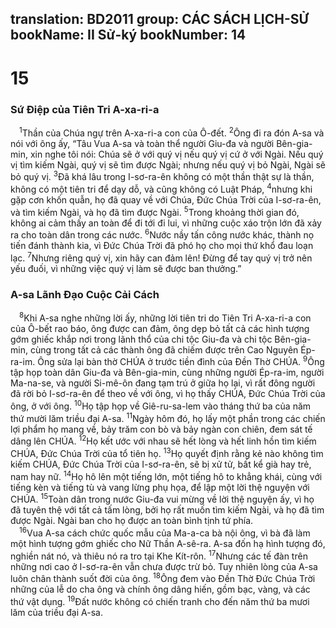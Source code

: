 translation: BD2011
group: CÁC SÁCH LỊCH-SỬ
bookName: II Sử-ký 
bookNumber: 14
-------

<div class="title"><h1>15</h1><h3>Sứ Ðiệp của Tiên Tri A-xa-ri-a</h3></div>
<span class="verse 2su_15_1"> <sup>1</sup>Thần của Chúa ngự trên A-xa-ri-a con của Ô-đết. </span>
<span class="verse 2su_15_2"><sup>2</sup>Ông đi ra đón A-sa và nói với ông ấy, “Tâu Vua A-sa và toàn thể người Giu-đa và người Bên-gia-min, xin nghe tôi nói: Chúa sẽ ở với quý vị nếu quý vị cứ ở với Ngài. Nếu quý vị tìm kiếm Ngài, quý vị sẽ tìm được Ngài; nhưng nếu quý vị bỏ Ngài, Ngài sẽ bỏ quý vị. </span>
<span class="verse 2su_15_3"><sup>3</sup>Ðã khá lâu trong I-sơ-ra-ên không có một thần thật sự là thần, không có một tiên tri để dạy dỗ, và cũng không có Luật Pháp, </span>
<span class="verse 2su_15_4"><sup>4</sup>nhưng khi gặp cơn khốn quẫn, họ đã quay về với Chúa, Ðức Chúa Trời của I-sơ-ra-ên, và tìm kiếm Ngài, và họ đã tìm được Ngài. </span>
<span class="verse 2su_15_5"><sup>5</sup>Trong khoảng thời gian đó, không ai cảm thấy an toàn để đi tới đi lui, vì những cuộc xáo trộn lớn đã xảy ra cho toàn dân trong các nước. </span>
<span class="verse 2su_15_6"><sup>6</sup>Nước nầy tấn công nước khác, thành nọ tiến đánh thành kia, vì Ðức Chúa Trời đã phó họ cho mọi thứ khổ đau loạn lạc. </span>
<span class="verse 2su_15_7"><sup>7</sup>Nhưng riêng quý vị, xin hãy can đảm lên! Ðừng để tay quý vị trở nên yếu đuối, vì những việc quý vị làm sẽ được ban thưởng.”<br/></span>
<div class="title"><h3>A-sa Lãnh Ðạo Cuộc Cải Cách</h3></div>
<span class="verse 2su_15_8"> <sup>8</sup>Khi A-sa nghe những lời ấy, những lời tiên tri do Tiên Tri A-xa-ri-a con của Ô-bết rao báo, ông được can đảm, ông dẹp bỏ tất cả các hình tượng gớm ghiếc khắp nơi trong lãnh thổ của chi tộc Giu-đa và chi tộc Bên-gia-min, cùng trong tất cả các thành ông đã chiếm được trên Cao Nguyên Ép-ra-im. Ông sửa lại bàn thờ CHÚA ở trước tiền đình của Ðền Thờ CHÚA. </span>
<span class="verse 2su_15_9"><sup>9</sup>Ông tập họp toàn dân Giu-đa và Bên-gia-min, cùng những người Ép-ra-im, người Ma-na-se, và người Si-mê-ôn đang tạm trú ở giữa họ lại, vì rất đông người đã rời bỏ I-sơ-ra-ên để theo về với ông, vì họ thấy CHÚA, Ðức Chúa Trời của ông, ở với ông. </span>
<span class="verse 2su_15_10"><sup>10</sup>Họ tập họp về Giê-ru-sa-lem vào tháng thứ ba của năm thứ mười lăm triều đại A-sa. </span>
<span class="verse 2su_15_11"><sup>11</sup>Ngày hôm đó, họ lấy một phần trong các chiến lợi phẩm họ mang về, bảy trăm con bò và bảy ngàn con chiên, đem sát tế dâng lên CHÚA. </span>
<span class="verse 2su_15_12"><sup>12</sup>Họ kết ước với nhau sẽ hết lòng và hết linh hồn tìm kiếm CHÚA, Ðức Chúa Trời của tổ tiên họ. </span>
<span class="verse 2su_15_13"><sup>13</sup>Họ quyết định rằng kẻ nào không tìm kiếm CHÚA, Ðức Chúa Trời của I-sơ-ra-ên, sẽ bị xử tử, bất kể già hay trẻ, nam hay nữ. </span>
<span class="verse 2su_15_14"><sup>14</sup>Họ hô lên một tiếng lớn, một tiếng hô to khẳng khái, cùng với tiếng kèn và tiếng tù và vang lừng phụ họa, để lập một lời thệ nguyện với CHÚA. </span>
<span class="verse 2su_15_15"><sup>15</sup>Toàn dân trong nước Giu-đa vui mừng về lời thệ nguyện ấy, vì họ đã tuyên thệ với tất cả tấm lòng, bởi họ rất muốn tìm kiếm Ngài, và họ đã tìm được Ngài. Ngài ban cho họ được an toàn bình tịnh tứ phía.<br/></span>
<span class="verse 2su_15_16"> <sup>16</sup>Vua A-sa cách chức quốc mẫu của Ma-a-ca bà nội ông, vì bà đã làm một hình tượng gớm ghiếc cho Nữ Thần A-sê-ra. A-sa đốn hạ hình tượng đó, nghiền nát nó, và thiêu nó ra tro tại Khe Kít-rôn. </span>
<span class="verse 2su_15_17"><sup>17</sup>Nhưng các tế đàn trên những nơi cao ở I-sơ-ra-ên vẫn chưa được trừ bỏ. Tuy nhiên lòng của A-sa luôn chân thành suốt đời của ông. </span>
<span class="verse 2su_15_18"><sup>18</sup>Ông đem vào Ðền Thờ Ðức Chúa Trời những của lễ do cha ông và chính ông dâng hiến, gồm bạc, vàng, và các thứ vật dụng. </span>
<span class="verse 2su_15_19"><sup>19</sup>Ðất nước không có chiến tranh cho đến năm thứ ba mươi lăm của triều đại A-sa.<br/></span>
